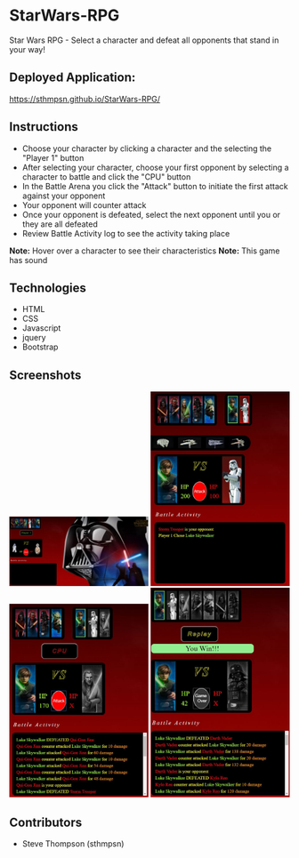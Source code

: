 # StarWars-RPG
Star Wars RPG - Select a character and defeat all opponents that stand in your way!

## Deployed Application:
https://sthmpsn.github.io/StarWars-RPG/

## Instructions
* Choose your character by clicking a character and the selecting the "Player 1" button
* After selecting your character, choose your first opponent by selecting a character to battle and click the "CPU" button
* In the Battle Arena you click the "Attack" button to initiate the first attack against your opponent
* Your opponent will counter attack
* Once your opponent is defeated, select the next opponent until you or they are all defeated
* Review Battle Activity log to see the activity taking place

**Note:** Hover over a character to see their characteristics
**Note:** This game has sound

## Technologies
* HTML  
* CSS  
* Javascript  
* jquery  
* Bootstrap  

## Screenshots
<img src="design/screenshots/01-main.jpg" width="250" alt="mainscreen">
<img src="design/screenshots/02-battleArea.jpg" width="250" alt="battleArea">
<img src="design/screenshots/03-defeatCPU.jpg" width="250" alt="defeatCPU">
<img src="design/screenshots/04-winner.jpg" width="250" alt="winner">

## Contributors
* Steve Thompson (sthmpsn)
